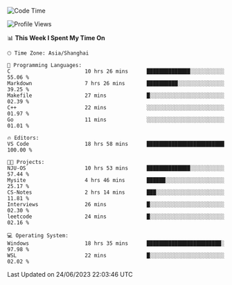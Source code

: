 <!--START_SECTION:waka-->
![Code Time](http://img.shields.io/badge/Code%20Time-1%2C010%20hrs%2059%20mins-blue)

![Profile Views](http://img.shields.io/badge/Profile%20Views-0-blue)

📊 **This Week I Spent My Time On** 

```text
🕑︎ Time Zone: Asia/Shanghai

💬 Programming Languages: 
C                        10 hrs 26 mins      ██████████████░░░░░░░░░░░   55.06 % 
Markdown                 7 hrs 26 mins       ██████████░░░░░░░░░░░░░░░   39.25 % 
Makefile                 27 mins             █░░░░░░░░░░░░░░░░░░░░░░░░   02.39 % 
C++                      22 mins             ░░░░░░░░░░░░░░░░░░░░░░░░░   01.97 % 
Go                       11 mins             ░░░░░░░░░░░░░░░░░░░░░░░░░   01.01 % 

🔥 Editors: 
VS Code                  18 hrs 58 mins      █████████████████████████   100.00 % 

🐱‍💻 Projects: 
NJU-OS                   10 hrs 53 mins      ██████████████░░░░░░░░░░░   57.44 % 
Mysite                   4 hrs 46 mins       ██████░░░░░░░░░░░░░░░░░░░   25.17 % 
CS-Notes                 2 hrs 14 mins       ███░░░░░░░░░░░░░░░░░░░░░░   11.81 % 
Interviews               26 mins             █░░░░░░░░░░░░░░░░░░░░░░░░   02.30 % 
leetcode                 24 mins             █░░░░░░░░░░░░░░░░░░░░░░░░   02.16 % 

💻 Operating System: 
Windows                  18 hrs 35 mins      ████████████████████████░   97.98 % 
WSL                      22 mins             █░░░░░░░░░░░░░░░░░░░░░░░░   02.02 % 
```


 Last Updated on 24/06/2023 22:03:46 UTC
<!--END_SECTION:waka-->